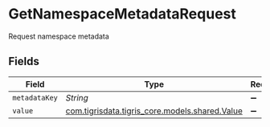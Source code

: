 # GetNamespaceMetadataRequest

Request namespace metadata


## Fields

| Field                                                                          | Type                                                                           | Required                                                                       | Description                                                                    |
| ------------------------------------------------------------------------------ | ------------------------------------------------------------------------------ | ------------------------------------------------------------------------------ | ------------------------------------------------------------------------------ |
| `metadataKey`                                                                  | *String*                                                                       | :heavy_minus_sign:                                                             | N/A                                                                            |
| `value`                                                                        | [com.tigrisdata.tigris_core.models.shared.Value](../../models/shared/Value.md) | :heavy_minus_sign:                                                             | N/A                                                                            |